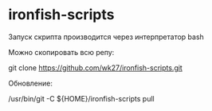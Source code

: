 # ironfish-scripts

Запуск скрипта производится через интерпретатор bash

Можно скопировать всю репу:

git clone https://github.com/wk27/ironfish-scripts.git

Обновление:

/usr/bin/git -C ${HOME}/ironfish-scripts pull

